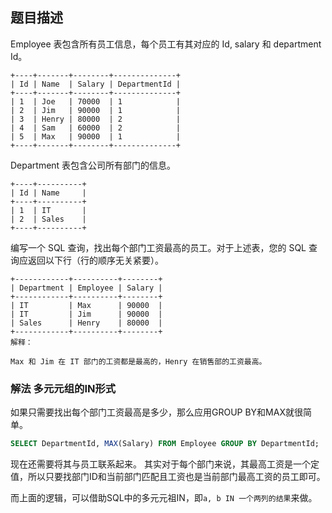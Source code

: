 ## 题目描述
Employee 表包含所有员工信息，每个员工有其对应的 Id, salary 和 department Id。
```
+----+-------+--------+--------------+
| Id | Name  | Salary | DepartmentId |
+----+-------+--------+--------------+
| 1  | Joe   | 70000  | 1            |
| 2  | Jim   | 90000  | 1            |
| 3  | Henry | 80000  | 2            |
| 4  | Sam   | 60000  | 2            |
| 5  | Max   | 90000  | 1            |
+----+-------+--------+--------------+
```
Department 表包含公司所有部门的信息。
```
+----+----------+
| Id | Name     |
+----+----------+
| 1  | IT       |
| 2  | Sales    |
+----+----------+
```
编写一个 SQL 查询，找出每个部门工资最高的员工。对于上述表，您的 SQL 查询应返回以下行（行的顺序无关紧要）。
```
+------------+----------+--------+
| Department | Employee | Salary |
+------------+----------+--------+
| IT         | Max      | 90000  |
| IT         | Jim      | 90000  |
| Sales      | Henry    | 80000  |
+------------+----------+--------+
解释：

Max 和 Jim 在 IT 部门的工资都是最高的，Henry 在销售部的工资最高。
```

### 解法 多元元组的IN形式
如果只需要找出每个部门工资最高是多少，那么应用GROUP BY和MAX就很简单。
```sql
SELECT DepartmentId, MAX(Salary) FROM Employee GROUP BY DepartmentId;
```

现在还需要将其与员工联系起来。
其实对于每个部门来说，其最高工资是一个定值，所以只要找部门ID和当前部门匹配且工资也是当前部门最高工资的员工即可。

而上面的逻辑，可以借助SQL中的多元元祖IN，即`a, b IN 一个两列的结果`来做。